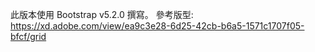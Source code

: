 此版本使用 Bootstrap v5.2.0 撰寫。
參考版型: https://xd.adobe.com/view/ea9c3e28-6d25-42cb-b6a5-1571c1707f05-bfcf/grid